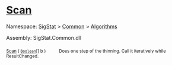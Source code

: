 # [Scan](./HSCPThinningStep-100664156.md)

Namespace: [SigStat]() > [Common](./../../README.md) > [Algorithms](./../README.md)

Assembly: SigStat.Common.dll

<sub>[Scan](./HSCPThinningStep-100664156.md) ( [`Boolean`](https://docs.microsoft.com/en-us/dotnet/api/System.Boolean)[] b )</sub>&nbsp;&nbsp;&nbsp;&nbsp;&nbsp;&nbsp;&nbsp;&nbsp;&nbsp;<sub>Does one step of the thinning. Call it iteratively while ResultChanged.</sub>
